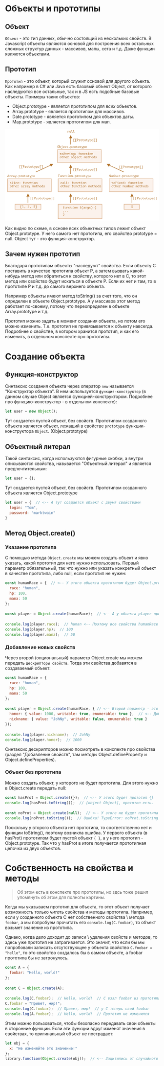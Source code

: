 # Объекты и прототипы

## Объект

`Объект` - это тип данных, обычно состоящий из нескольких свойств. В Javascript объекты являются основой для построения всех остальных сложных структур данных - массивов, мапы, сета и т.д. Даже функции являются объектами.

## Прототип

`Прототип` - это объект, который служит основой для другого объекта. Как например в C# или Java есть базовый объект Object, от которого наследуются все остальные, так и в JS есть подобные базовые объекты. Примеры таких объектов:

* Object.prototype - является прототипом для *всех* объектов.
* Array.prototype - является прототипом для массивов.
* Date.prototype - является прототипом для объектов даты.
* Map.prototype - является прототипом для мап.

<img src="img/prototype-tree.png" alt="prototype-tree" style="zoom:80%;" />

Как видно по схеме, в основе всех объектных типов лежит объект Object.prototype. У него самого нет прототипа, его свойство prototype = null. Object тут - это функция-конструктор.

## Зачем нужен прототип

Благодаря прототипам объекты "наследуют" свойства. Если объекту C поставить в качестве прототипа объект P, а затем вызвать какой-нибудь метод или обратиться к свойству, которого нет в C, то этот метод или свойство будут искаться в объекте P. Если их нет и там, то в прототипе P и т.д. до самого верхнего объекта.

Например объекты имеют метод toString() за счет того, что он определен в объекте Object.prototype. А у массивов этот метод работает по-своему, потому что переопределен в объекте Array.prototype и т.д.

Прототип можно задать в момент создания объекта, но потом его можно изменить. Т.е. прототип не привязывается к объекту навсегда. Подробнее о свойстве, в котором хранится прототип, и как его изменить, в отдельном конспекте про прототипы.

# Создание объекта

## Функция-конструктор

Синтаксис создания объекта через оператор `new` называется "Конструктор объекта". В нем используется `функция-конструктор` (в данном случае Object является функцией-конструктором. Подробнее про функцию-конструктор - в отдельном конспекте):

```javascript
let user = new Object();
```

Тут создается пустой объект, без свойств. Прототипом созданного объекта является объект, лежащий в свойстве `prototype` функции-конструктора `Object`. (Object.prototype)

## Объектный литерал

Такой синтаксис, когда используются фигурные скобки, а внутри описываются свойства, называется "Объектный литерал" и является предпочтительным:

```javascript
let user = {};
```

Тут создается пустой объект, без свойств. Прототипом созданного объекта является Object.prototype

```javascript
let user = {  // <-- А тут создается объект с двумя свойствами
  login: "Tom",
  password: "marktwain"
}
```

## Метод Object.create()

### Указание прототипа

С помощью метода `Object.create` мы можем создать объект и явно указать, какой прототип для него нужно использовать. Первый параметр обязательный, так что нужно или указать конкретный объект в качестве прототипа, либо null, если прототип не нужен:

```javascript
const humanRace = {  // <-- У этого объекта прототипом будет Object.prototype, по умолчанию
  race: "human",
  hp: 100,
  mana: 50
};

const player = Object.create(humanRace);  // <-- А у объекта player прототипом будет объект humanRace

console.log(player.race);  // human <-- Поэтому все свойства humanRace появились и у player
console.log(player.hp);  // 100
console.log(player.mana);  // 50
```

### Добавление новых свойств

Через второй (опциональный) параметр Object.create мы можем передать `дескрипторы свойств`. Тогда эти свойства добавятся в создаваемый объект:

```javascript
const humanRace = {
  race: "human",
  hp: 100,
  mana: 50
};

const player = Object.create(humanRace, { // <-- Второй параметр - это дескрипторы свойств
  honor: { value: 1000, writable: true, enumerable: true },  // <-- Добавим объекту player два новых свойства
  nickname: { value: "JohNy", writable: false, enumerable: true }
});

console.log(player.nickname);  // JohNy
console.log(player.honor);  // 1000
```

Синтаксис дескрипторов можно посмотреть в конспекте про свойства (раздел "Добавление свойств", там методы Object.defineProperty и Object.defineProperties).

### Объект без прототипа

Можно создать объект, у которого не будет прототипа. Для этого нужно в Object.create передать null:

```javascript
const hasProt = Object.create({});  // <-- У этого будет прототип {}
console.log(hasProt.toString());  // [object Object], прототип есть.

const noProt = Object.create(null);  // <-- У этого не будет прототипа
console.log(noProt.toString());  // Ошибка! TypeError: noProt.toString is not a function
```

Поскольку у второго объекта нет прототипа, то соответственно нет и функции toString(), поэтому возникла ошибка. У первого объекта (в hasProt) прототипом будет пустой объект `{ }`, а у него прототип -  Object.prototype. Так что у hasProt в итоге получается прототипная цепочка из двух объектов.

# Собственность на свойства и методы

> Об этом есть в конспекте про прототипы, но здсь тоже решил упомянуть об этом для полноты картины.

Когда мы указываем прототип для объекта, то этот объект получает возможность только *читать* свойства и методы прототипа. Например, если у созданного объекта C нет собственного свойства \ метода `foobar`, а мы попробуем прочитать его `console.log(C.foobar)`, то объект возьмет значение из прототипа.

Однако, когда дело доходит до записи \ удаления свойств и методов, то здесь уже прототип не затрагивается. Это значит, что если бы мы попробовали записать отсутствующее у объекта свойство `C.foobar = "hello"`, то это свойство создалось бы в самом объекте, а foobar прототипа бы не затронулось.

```javascript
const A = {
  foobar: "Hello, world!"
};

const C = Object.create(A);

console.log(C.foobar);  // Hello, world!  // С взял foobar из прототипа
C.foobar = "Привет, мир!";
console.log(C.foobar);  // Привет, мир!  // у C теперь свой foobar
console.log(A.foobar);  // Hello, world!  // Прототип не изменился
```

Этим можно пользоваться, чтобы безопасно передавать свои объекты в сторонние функции. Если эти функции вдруг изменят значения в свойствах, то оригинальный объект не пострадает:

```javascript
let obj = {
  x: "Не изменяйте это значение!"
};
library.function(Object.create(obj));  // <-- Защитились от случайного изменения оригинального объекта
```